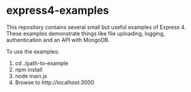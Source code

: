 express4-examples
=================

This repository contains several small but useful examples of Express 4. These examples demonstrate things like file uploading, logging, authentication and an API with MongoDB.

To use the examples:
1. cd ./path-to-example
2. npm install
3. node main.js
4. Browse to http://localhost:3000
